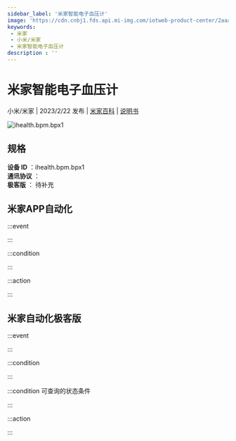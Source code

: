 ```yaml
---
sidebar_label: '米家智能电子血压计'
image: 'https://cdn.cnbj1.fds.api.mi-img.com/iotweb-product-center/2aaaafde6994ad4792de75c2b0e9a474_1663574350535.png?GalaxyAccessKeyId=AKVGLQWBOVIRQ3XLEW&Expires=9223372036854775807&Signature=35nbT++z6Osw975f6XACtsDHgM4='
keywords: 
 - 米家
 - 小米/米家
 - 米家智能电子血压计
description : ''
---
```

# 米家智能电子血压计

小米/米家 | 2023/2/22 发布 | [米家百科](https://home.mi.com/webapp/content/baike/product/index.html?model=ihealth.bpm.bpx1) | [说明书](https://home.mi.com/views/introduction.html?model=ihealth.bpm.bpx1&region=cn)

![ihealth.bpm.bpx1](https://cdn.cnbj1.fds.api.mi-img.com/iotweb-product-center/2aaaafde6994ad4792de75c2b0e9a474_1663574350535.png?GalaxyAccessKeyId=AKVGLQWBOVIRQ3XLEW&Expires=9223372036854775807&Signature=35nbT++z6Osw975f6XACtsDHgM4=)

## 规格  
> 
**设备 ID** ：ihealth.bpm.bpx1  
**通讯协议** ：  
**极客版**  ： 待补充 


## 米家APP自动化  

:::event  

:::

:::condition  

:::

:::action   

:::

## 米家自动化极客版  

:::event  

:::

:::condition  

:::

:::condition 可查询的状态条件  

:::

:::action  

:::

        
